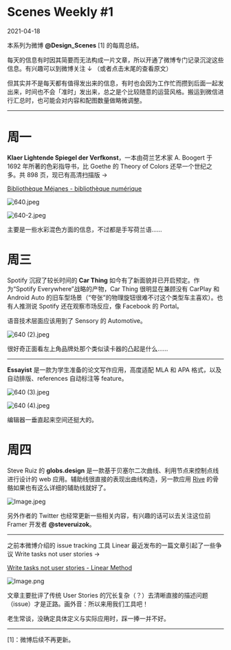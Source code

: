 # Scenes Weekly #1

2021-04-18

本系列为微博 **@Design_Scenes** [1] 的每周总结。

每天的信息有时因其简要而无法构成一片文章，所以开通了微博专门记录沉淀这些信息。有兴趣可以到微博关注 ↓ （或者点击末尾的查看原文）

但其实并不是每天都有值得发出来的信息，有时也会因为工作忙而攒到后面一起发出来，时间也不会「准时」发出来，总之是个比较随意的运营风格。搬运到微信进行汇总时，也可能会对内容和配图数量做略微调整。

---

# 周一

**Klaer Lightende Spiegel der Verfkonst**，一本由荷兰艺术家 A. Boogert 于 1692 年所著的色彩指导书，比 Goethe 的 Theory of Colors 还早一个世纪之多。共 898 页，现已有高清扫描版 →

[Bibliothèque Méjanes - bibliothèque numérique](https://bibliotheque-numerique.citedulivre-aix.com/viewer/35315/)

![640.jpeg](Scenes%20Weekly%20%231.assets/640.jpeg)

![640-2.jpeg](Scenes%20Weekly%20%231.assets/640-2.jpeg)

主要是一些水彩混色方面的信息，不过都是手写荷兰语……

# 周三

Spotify 沉寂了较长时间的 **Car Thing** 如今有了新面貌并已开启预定。作为“Spotify Everywhere”战略的产物，Car Thing 很明显在兼顾没有 CarPlay 和 Android Auto 的旧车型场景（“夸张”的物理旋钮很难不讨这个类型车主喜欢）。也有人推测说 Spotify 还在观察市场反应，像 Facebook 的 Portal。

语音技术层面应该用到了 Sensory 的 Automotive。

![640 (2).jpeg](Scenes%20Weekly%20%231.assets/640%20(2).jpeg)

很好奇正面看左上角品牌处那个类似读卡器的凸起是什么……

---

**Essayist** 是一款为学生准备的论文写作应用，高度适配 MLA 和 APA 格式，以及自动排版、references 自动标注等 feature。

![640 (3).jpeg](Scenes%20Weekly%20%231.assets/640%20(3).jpeg)

![640 (4).jpeg](Scenes%20Weekly%20%231.assets/640%20(4).jpeg)

编辑器一垂直起来空间还挺大的。

# 周四

Steve Ruiz 的 **globs.design** 是一款基于贝塞尔二次曲线、利用节点来控制点线进行设计的 web 应用。辅助线很直接的表现出曲线构造，另一款应用 [Rive](http://mp.weixin.qq.com/s?__biz=Mzg3NzYwNDEzOQ==&mid=2247483681&idx=1&sn=a2b38e638c758ae100f34b7ee87657db&chksm=cf213d65f856b473bf8b12151f7e2b896830a83858d5f95e70c7190199d0561ac4fbc592fa24&scene=21#wechat_redirect) 的骨骼如果也有这么详细的辅助线就好了。

![Image.jpeg](Scenes%20Weekly%20%231.assets/Image.jpeg)

另外作者的 Twitter 也经常更新一些相关内容，有兴趣的话可以去关注这位前 Framer 开发者 **@steveruizok**。

---

之前本微博介绍的 issue tracking 工具 Linear 最近发布的一篇文章引起了一些争议 Write tasks not user stories →

[Write tasks not user stories - Linear Method](https://linear.app/method/write-tasks-not-user-stories)

![Image.png](Scenes%20Weekly%20%231.assets/Image.png)

文章主要批评了传统 User Stories 的冗长复杂（？）去清晰直接的描述问题（issue）才是正路。画外音：所以来用我们工具吧！

老生常谈，没确定具体定义与实际应用时，踩一捧一并不好。

---

[1]：微博后续不再更新。